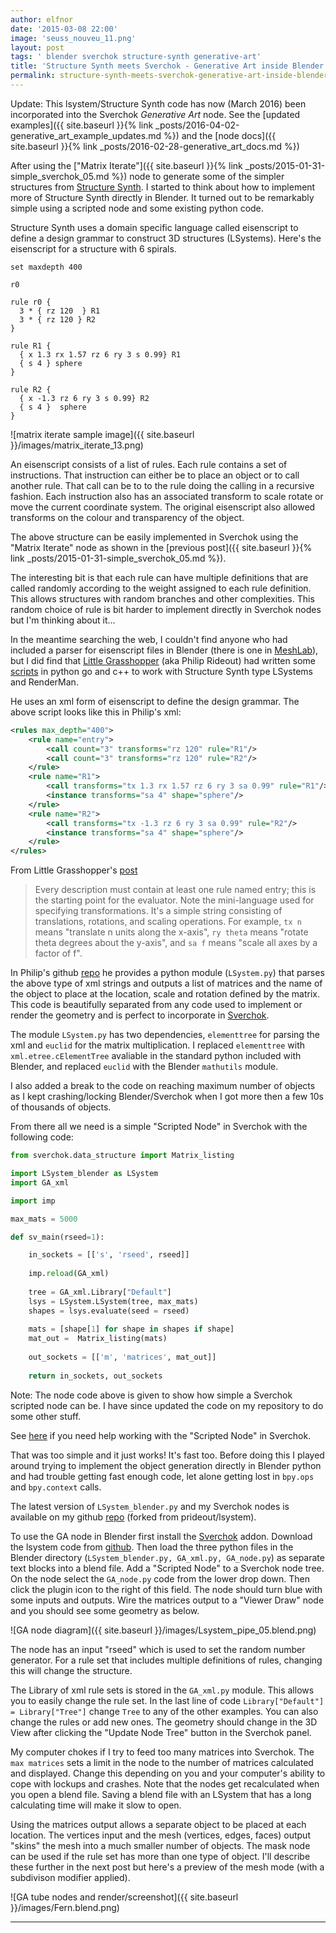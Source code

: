 ```yaml
---
author: elfnor
date: '2015-03-08 22:00'
image: 'seuss_nouveu_11.png'
layout: post
tags: ' blender sverchok structure-synth generative-art'
title: 'Structure Synth meets Sverchok - Generative Art inside Blender'
permalink: structure-synth-meets-sverchok-generative-art-inside-blender.html
---
```


Update: This lsystem/Structure Synth code has now (March 2016) been incorporated into the Sverchok *Generative Art* node. See the [updated examples]({{ site.baseurl }}{% link _posts/2016-04-02-generative_art_example_updates.md %}) and the [node docs]({{ site.baseurl }}{% link _posts/2016-02-28-generative_art_docs.md %})

After using the [\"Matrix Iterate\"]({{ site.baseurl }}{% link _posts/2015-01-31-simple_sverchok_05.md %}) node to generate some of the simpler structures from [Structure Synth](http://structuresynth.sourceforge.net/). I started to think about how to implement more of Structure Synth directly in Blender. It turned out to be remarkably simple using a scripted node and some existing python code.

Structure Synth uses a domain specific language called eisenscript to define a design grammar to construct 3D structures (LSystems). Here\'s the eisenscript for a structure with 6 spirals.

    set maxdepth 400

    r0

    rule r0 {
      3 * { rz 120  } R1
      3 * { rz 120 } R2
    }

    rule R1 {
      { x 1.3 rx 1.57 rz 6 ry 3 s 0.99} R1
      { s 4 } sphere
    }

    rule R2 {
      { x -1.3 rz 6 ry 3 s 0.99} R2
      { s 4 }  sphere
    }

![matrix iterate sample image]({{ site.baseurl }}/images/matrix_iterate_13.png)

An eisenscript consists of a list of rules. Each rule contains a set of instructions. That instruction can either be to place an object or to call another rule. That call can be to to the rule doing the calling in a recursive fashion. Each instruction also has an associated transform to scale rotate or move the current coordinate system. The original eisenscript also allowed transforms on the colour and transparency of the object.

The above structure can be easily implemented in Sverchok using the \"Matrix Iterate\" node as shown in the [previous post]({{ site.baseurl }}{% link _posts/2015-01-31-simple_sverchok_05.md %}).

The interesting bit is that each rule can have multiple definitions that are called randomly according to the weight assigned to each rule definition. This allows structures with random branches and other complexities. This random choice of rule is bit harder to implement directly in Sverchok nodes but I\'m thinking about it\...

In the meantime searching the web, I couldn\'t find anyone who had included a parser for eisenscript files in Blender (there is one in [MeshLab](http://meshlab.sourceforge.net/)), but I did find that [Little Grasshopper](http://github.prideout.net/) (aka Philip Rideout) had written some [scripts](https://github.com/prideout/lsystem) in python go and c++ to work with Structure Synth type LSystems and RenderMan.

He uses an xml form of eisenscript to define the design grammar. The above script looks like this in Philip\'s xml:

```xml
<rules max_depth="400">
    <rule name="entry">
        <call count="3" transforms="rz 120" rule="R1"/>
        <call count="3" transforms="rz 120" rule="R2"/>
    </rule>
    <rule name="R1">
        <call transforms="tx 1.3 rx 1.57 rz 6 ry 3 sa 0.99" rule="R1"/>
        <instance transforms="sa 4" shape="sphere"/>
    </rule>
    <rule name="R2">
        <call transforms="tx -1.3 rz 6 ry 3 sa 0.99" rule="R2"/>
        <instance transforms="sa 4" shape="sphere"/>
    </rule>
</rules>
```

From Little Grasshopper\'s [post](http://prideout.net/blog/?p=44)

> Every description must contain at least one rule named entry; this is the starting point for the evaluator. Note the mini-language used for specifying transformations. It's a simple string consisting of translations, rotations, and scaling operations. For example, `tx n` means "translate n units along the x-axis", `ry theta` means "rotate theta degrees about the y-axis", and `sa f` means "scale all axes by a factor of f".

In Philip\'s github [repo](https://github.com/prideout/lsystem) he provides a python module (`LSystem.py`) that parses the above type of xml strings and outputs a list of matrices and the name of the object to place at the location, scale and rotation defined by the matrix. This code is beautifully separated from any code used to implement or render the geometry and is perfect to incorporate in [Sverchok](http://nikitron.cc.ua/sverchok_en.html).

The module `LSystem.py` has two dependencies, `elementtree` for parsing the xml and `euclid` for the matrix multiplication. I replaced `elementtree` with `xml.etree.cElementTree` avaliable in the standard python included with Blender, and replaced `euclid` with the Blender `mathutils` module.

I also added a break to the code on reaching maximum number of objects as I kept crashing/locking Blender/Sverchok when I got more then a few 10s of thousands of objects.

From there all we need is a simple \"Scripted Node\" in Sverchok with the following code:

```python
from sverchok.data_structure import Matrix_listing

import LSystem_blender as LSystem
import GA_xml

import imp

max_mats = 5000

def sv_main(rseed=1):

    in_sockets = [['s', 'rseed', rseed]]
       
    imp.reload(GA_xml)
       
    tree = GA_xml.Library["Default"]
    lsys = LSystem.LSystem(tree, max_mats)
    shapes = lsys.evaluate(seed = rseed)
       
    mats = [shape[1] for shape in shapes if shape] 
    mat_out =  Matrix_listing(mats)
     
    out_sockets = [['m', 'matrices', mat_out]]
    
    return in_sockets, out_sockets
```

Note: The node code above is given to show how simple a Sverchok scripted node can be. I have since updated the code on my repository to do some other stuff.

See [here](http://sverchok.readthedocs.org/en/latest/nodes/generator/scripted_intro.html) if you need help working with the \"Scripted Node\" in Sverchok.

That was too simple and it just works! It\'s fast too. Before doing this I played around trying to implement the object generation directly in Blender python and had trouble getting fast enough code, let alone getting lost in `bpy.ops` and `bpy.context` calls.

The latest version of `LSystem_blender.py` and my Sverchok nodes is available on my github [repo](https://github.com/elfnor/lsystem) (forked from prideout/lsystem).

To use the GA node in Blender first install the [Sverchok](http://nikitron.cc.ua/sverchok_en.html) addon. Download the lsystem code from [github](https://github.com/elfnor/lsystem). Then load the three python files in the Blender directory (`LSystem_blender.py, GA_xml.py, GA_node.py`) as separate text blocks into a blend file. Add a \"Scripted Node\" to a Sverchok node tree. On the node select the `GA_node.py` code from the lower drop down. Then click the plugin icon to the right of this field. The node should turn blue with some inputs and outputs. Wire the matrices output to a \"Viewer Draw\" node and you should see some geometry as below.

![GA node diagram]({{ site.baseurl }}/images/Lsystem_pipe_05.blend.png)

The node has an input \"rseed\" which is used to set the random number generator. For a rule set that includes multiple definitions of rules, changing this will change the structure.

The Library of xml rule sets is stored in the `GA_xml.py` module. This allows you to easily change the rule set. In the last line of code `Library["Default"] = Library["Tree"]` change `Tree` to any of the other examples. You can also change the rules or add new ones. The geometry should change in the 3D View after clicking the \"Update Node Tree\" button in the Sverchok panel.

My computer chokes if I try to feed too many matrices into Sverchok. The `max matrices` sets a limit in the node to the number of matrices calculated and displayed. Change this depending on you and your computer\'s ability to cope with lockups and crashes. Note that the nodes get recalculated when you open a blend file. Saving a blend file with an LSystem that has a long calculating time will make it slow to open.

Using the matrices output allows a separate object to be placed at each location. The vertices input and the mesh (vertices, edges, faces) output \"skins\" the mesh into a much smaller number of objects. The mask node can be used if the rule set has more than one type of object. I\'ll describe these further in the next post but here\'s a preview of the mesh mode (with a subdivison modifier applied).

![GA tube nodes and render/screenshot]({{ site.baseurl }}/images/Fern.blend.png)

------------------------------------------------------------------------
